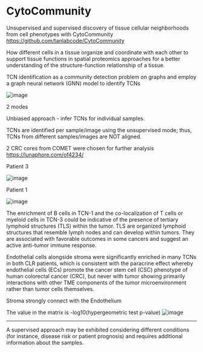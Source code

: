 # CytoCommunity
Unsupervised and supervised discovery of tissue cellular neighborhoods from cell phenotypes with CytoCommunity
https://github.com/tanlabcode/CytoCommunity 

How different cells in a tissue organize and coordinate with each other to support tissue functions in spatial proteomics approaches for a better understanding of the structure-function relationship of a tissue.

TCN identification as a community detection problem on graphs and employ a graph neural network (GNN) model to identify TCNs

![image](https://github.com/Elena983/CytoCommunity/assets/68946912/4354e923-cc15-40de-a925-09b1d3a4bd9d)

2 modes

Unbiased approach - infer TCNs for individual samples. 

TCNs are identified per sample/image using the unsupervised mode; thus, TCNs from different samples/images are NOT aligned.

2 CRC cores from COMET were chosen for further analysis
https://lunaphore.com/of4234/

Patient 3

![image](https://github.com/Elena983/CytoCommunity/assets/68946912/6756b77d-cbaa-4121-baad-1352da6c0a8f)

Patient 1

![image](https://github.com/Elena983/CytoCommunity/assets/68946912/0b5a67e8-f013-4a0b-98d2-5f76b79df4f4)

The enrichment of B cells in TCN-1 and the co-localization of T cells or myeloid cells in TCN-3 could be indicative of the presence of tertiary lymphoid structures (TLS) within the tumor. TLS are organized lymphoid structures that resemble lymph nodes and can develop within tumors. They are associated with favorable outcomes in some cancers and suggest an active anti-tumor immune response.

Endothelial cells alongside stroma were significantly enriched in many TCNs in both CLR patients, which is consistent with the paracrine effect whereby endothelial cells (ECs) promote the cancer stem cell (CSC) phenotype of human colorectal cancer (CRC), but never with tumor showing primarily interactions with other TME components of the tumor microenvironment rather than tumor cells themselves.

Stroma strongly connect with the Endothelium 

The value in the matrix is -log10(hypergeometric test p-value)
![image](https://github.com/Elena983/CytoCommunity/assets/68946912/6c43e4b3-ea6a-440f-872e-aa33d47992ad)

-------------------

A supervised approach may be exhibited considering different conditions (for instance, disease risk or patient prognosis) and requires additional information about the samples.
